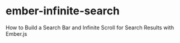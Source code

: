 ember-infinite-search
=====================

How to Build a Search Bar and Infinite Scroll for Search Results with Ember.js
